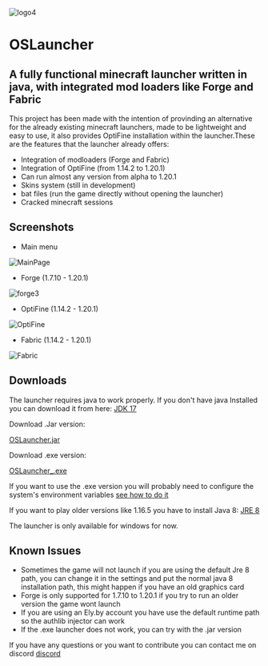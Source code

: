 
![logo4](https://github.com/Oscar395/OSLauncher/assets/71895090/f87ef3d2-1369-48cf-b91a-18ad16033f02)
# OSLauncher

## A fully functional minecraft launcher written in java, with integrated mod loaders like Forge and Fabric

This project has been made with the intention of provinding an alternative for the already existing minecraft launchers, made to be lightweight and easy to use, it also provides OptiFine installation within the launcher.These are the features that the launcher already offers:

* Integration of modloaders (Forge and Fabric)
* Integration of OptiFine (from 1.14.2 to 1.20.1)
* Can run almost any version from alpha to 1.20.1
* Skins system (still in development)
* bat files (run the game directly without opening the launcher)
* Cracked minecraft sessions

## Screenshots
* Main menu

![MainPage](https://github.com/Oscar395/OSLauncher/assets/71895090/2015b35b-8536-4f68-b804-d2ea028e0e28)

* Forge (1.7.10 - 1.20.1)

![forge3](https://github.com/Oscar395/OSLauncher/assets/71895090/43431e75-d811-49ba-bd77-074199dcb914)

* OptiFine (1.14.2 - 1.20.1)

![OptiFine](https://github.com/Oscar395/OSLauncher/assets/71895090/81173516-372e-485d-b2a8-a19c764b0ace)

* Fabric (1.14.2 - 1.20.1)

![Fabric](https://github.com/Oscar395/OSLauncher/assets/71895090/8cc5510d-24bf-420c-bf6a-89765717a287)

## Downloads

The launcher requires java to work properly. If you don't have java Installed you can download it from here: [JDK 17](https://download.oracle.com/java/17/archive/jdk-17.0.8_windows-x64_bin.exe)

Download .Jar version:

[OSLauncher.jar](https://oslauncher-repository.pages.dev/launcher_release/OSLauncher.jar)

Download .exe version:

[OSLauncher_.exe](https://oslauncher-repository.pages.dev/launcher_release/OSLauncher_.exe)

If you want to use the .exe version you will probably need to configure the system's environment variables [see how to do it](https://www.pchardwarepro.com/como-configurar-java_home-en-windows-10/)

If you want to play older versions like 1.16.5 you have to install Java 8: [JRE 8](https://www.java.com/es/download/ie_manual.jsp)

The launcher is only available for windows for now.

## Known Issues
* Sometimes the game will not launch if you are using the default Jre 8 path, you can change it in the settings and put the normal java 8 installation path, this might happen if you have an old graphics card
* Forge is only supported for 1.7.10 to 1.20.1 if you try to run an older version the game wont launch
* If you are using an Ely.by account you have use the default runtime path so the authlib injector can work
* If the .exe launcher does not work, you can try with the .jar version

If you have any questions or you want to contribute you can contact me on discord [discord](https://discordapp.com/users/693129739808014336)

